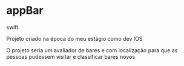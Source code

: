 # appBar
swift


Projeto criado na época do meu estágio como dev IOS 

O projeto seria um avaliador de bares e com localização para que as pessoas pudessem visitar e classificar bares novos 
